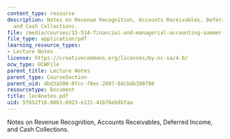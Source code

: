 ```yaml
---
content_type: resource
description: Notes on Revenue Recognition, Accounts Receivables, Deferred Income,
  and Cash Collections.
file: /media/courses/15-514-financial-and-managerial-accounting-summer-2003/5f652f1600b16923e13141b76eb8bfaa_lec4notes.pdf
file_type: application/pdf
learning_resource_types:
- Lecture Notes
license: https://creativecommons.org/licenses/by-nc-sa/4.0/
ocw_type: OCWFile
parent_title: Lecture Notes
parent_type: CourseSection
parent_uid: 4bd3a508-0fcc-f8ec-2607-8dcbdb398798
resourcetype: Document
title: lec4notes.pdf
uid: 5f652f16-00b1-6923-e131-41b76eb8bfaa
---
```

Notes on Revenue Recognition, Accounts Receivables, Deferred Income, and Cash Collections.
